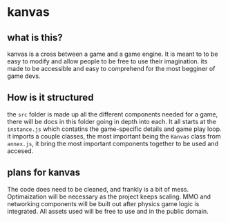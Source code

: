# kanvas

## what is this?

kanvas is a cross between a game and a game engine. It is meant to to be easy to modify and allow people to be free to use their imagination. its made to be accessible and easy to comprehend for the most begginer of game devs.

## How is it structured

the ```src``` folder is made up all the different components needed for a game, there will be docs in this folder going in depth into each. 
It all starts at the ```instance.js``` which contatins the game-specific details and game play loop. it imports a couple classes, the most important being the ```Kanvas``` class from ```annex.js```, it bring the most important components together to be used and accesed.

## plans for kanvas

The code does need to be cleaned, and frankly is a bit of mess. Optimaization will be necessary as the project keeps scaling.
MMO and networking components will be built out after physics game logic is integrated. All assets used will be free to use and in the public domain.